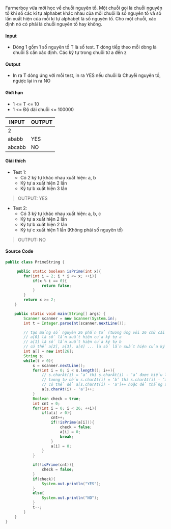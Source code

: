 Farmerboy vừa mới học về chuỗi nguyên tố. Một chuỗi gọi là chuỗi nguyên tố khi số các kí tự alphabet khác nhau của mỗi chuỗi là số nguyên tố và số lần xuất hiện của mỗi kí tự alphabet là số nguyên tố. Cho một chuỗi, xác định nó có phải là chuỗi nguyên tố hay không.

#### Input
- Dòng 1 gồm 1 số nguyên tố T là số test. T dòng tiếp theo mỗi dòng là chuỗi S cần xác định. Các ký tự trong chuỗi từ a đến z

#### Output
- In ra T dòng ứng với mỗi test, in ra YES nếu chuỗi là Chuyễi nguyên tố, ngược lại in ra NO

#### Giới hạn
- 1 <= T <= 10
- 1 <= Độ dài chuỗi <= 100000

| INPUT  | OUTPUT |
| ------ | ------ |
| 2      |        |
| ababb  | YES    |
| abcabb | NO     |

#### Giải thích
- Test 1: 
  - Có 2 ký tự khác nhau xuất hiện: a, b
  - Ký tự a xuất hiện 2 lần
  - Ký tự b xuất hiện 3 lần
> OUTPUT: YES
- Test 2:
  - Có 3 ký tự khác nhau xuất hiện: a, b, c
  - Ký tự a xuất hiện 2 lần
  - Ký tự b xuất hiện 2 lần
  - Ký tự c xuất hiện 1 lần (Không phải số nguyên tố)
> OUTPUT: NO

#### Source Code
``` java
public class PrimeString {

     public static boolean isPrime(int x){
        for(int i = 2; i * i <= x; ++i){
            if(x % i == 0){
                return false;
            }
        }
        return x >= 2;
    }

    public static void main(String[] args) {
        Scanner scanner = new Scanner(System.in);
        int t = Integer.parseInt(scanner.nextLine());

        // tạo mảng số nguyên 26 phần tử (tương ứng với 26 chữ cái từ a đến z)
        // a[0] là số lần xuất hiện của ký tự a
        // a[1] là số lần xuất hiện của ký tự b
        // cứ thế a[2], a[3], a[4] ... là số lần xuất hiện của ký tự c, d, e
        int a[] = new int[26];
        String s;
        while(t > 0){
            s = scanner.nextLine();
            for(int i = 0; i < s.length(); i++){
                // s.charAt(i) = ‘a’ thì s.charAt(i) - ‘a’ được hiểu là 97 - 97 = 0
                // tương tự nếu s.charAt(i) = ‘b’ thì s.charAt(i) - ‘a’ được hiểu là 98 - 97 = 1
                // có thể để a[s.charAt(i) - 'a']++ hoặc để thẳng a[s.charAt(i) - 97]++ đều được
                a[s.charAt(i) - 'a']++;
            }
            Boolean check = true;
            int cnt = 0;
            for(int i = 0; i < 26; ++i){
                if(a[i] > 0){
                    cnt++;
                    if(!isPrime(a[i])){
                        check = false;
                        a[i] = 0;
                        break;
                    }
                    a[i] = 0;
                }
            }

            if(!isPrime(cnt)){
                check = false;
            }
            if(check){
                System.out.println("YES");
            }
            else{
                System.out.println("NO");
            }
            t--;
        }
    }
}

```